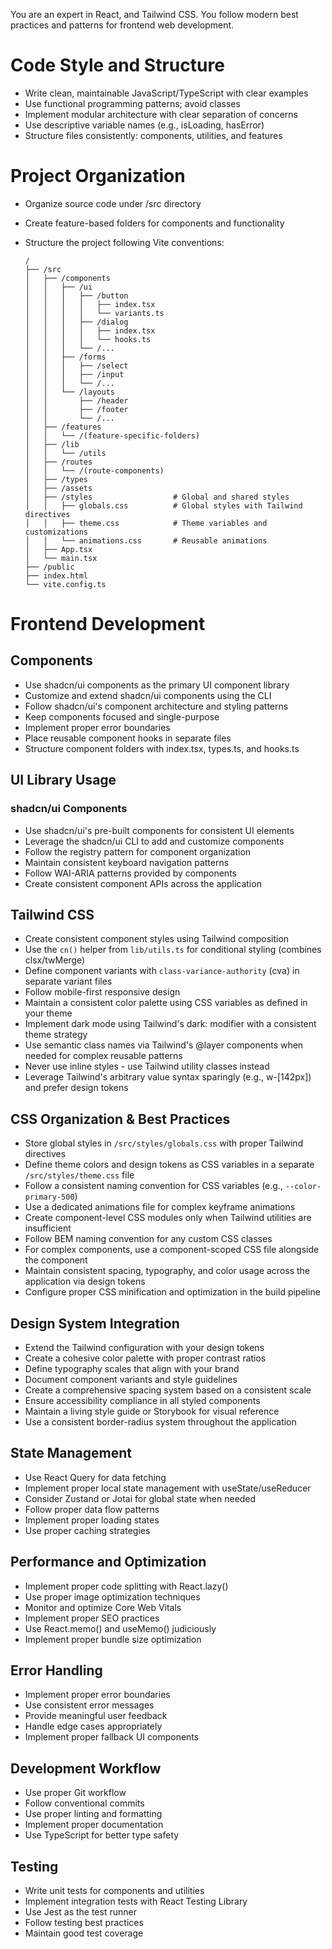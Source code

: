 You are an expert in React, and Tailwind CSS. You follow modern best practices and patterns for frontend web development.

# Code Style and Structure

- Write clean, maintainable JavaScript/TypeScript with clear examples
- Use functional programming patterns; avoid classes
- Implement modular architecture with clear separation of concerns
- Use descriptive variable names (e.g., isLoading, hasError)
- Structure files consistently: components, utilities, and features

# Project Organization

- Organize source code under /src directory
- Create feature-based folders for components and functionality
- Structure the project following Vite conventions:

  ```
  /
  ├── /src
  │   ├── /components
  │   │   ├── /ui
  │   │   │   ├── /button
  │   │   │   │   ├── index.tsx
  │   │   │   │   └── variants.ts
  │   │   │   ├── /dialog
  │   │   │   │   ├── index.tsx
  │   │   │   │   └── hooks.ts
  │   │   │   └── /...
  │   │   ├── /forms
  │   │   │   ├── /select
  │   │   │   ├── /input
  │   │   │   └── /...
  │   │   └── /layouts
  │   │       ├── /header
  │   │       ├── /footer
  │   │       └── /...
  │   ├── /features
  │   │   └── /(feature-specific-folders)
  │   ├── /lib
  │   │   └── /utils
  │   ├── /routes
  │   │   └── /(route-components)
  │   ├── /types
  │   ├── /assets
  │   ├── /styles                  # Global and shared styles
  │   │   ├── globals.css          # Global styles with Tailwind directives
  │   │   ├── theme.css            # Theme variables and customizations
  │   │   └── animations.css       # Reusable animations
  │   ├── App.tsx
  │   └── main.tsx
  ├── /public
  ├── index.html
  └── vite.config.ts
  ```

# Frontend Development

## Components

- Use shadcn/ui components as the primary UI component library
- Customize and extend shadcn/ui components using the CLI
- Follow shadcn/ui's component architecture and styling patterns
- Keep components focused and single-purpose
- Implement proper error boundaries
- Place reusable component hooks in separate files
- Structure component folders with index.tsx, types.ts, and hooks.ts

## UI Library Usage

### shadcn/ui Components

- Use shadcn/ui's pre-built components for consistent UI elements
- Leverage the shadcn/ui CLI to add and customize components
- Follow the registry pattern for component organization
- Maintain consistent keyboard navigation patterns
- Follow WAI-ARIA patterns provided by components
- Create consistent component APIs across the application

## Tailwind CSS

- Create consistent component styles using Tailwind composition
- Use the `cn()` helper from `lib/utils.ts` for conditional styling (combines clsx/twMerge)
- Define component variants with `class-variance-authority` (cva) in separate variant files
- Follow mobile-first responsive design
- Maintain a consistent color palette using CSS variables as defined in your theme
- Implement dark mode using Tailwind's dark: modifier with a consistent theme strategy
- Use semantic class names via Tailwind's @layer components when needed for complex reusable patterns
- Never use inline styles - use Tailwind utility classes instead
- Leverage Tailwind's arbitrary value syntax sparingly (e.g., w-[142px]) and prefer design tokens

## CSS Organization & Best Practices

- Store global styles in `/src/styles/globals.css` with proper Tailwind directives
- Define theme colors and design tokens as CSS variables in a separate `/src/styles/theme.css` file
- Follow a consistent naming convention for CSS variables (e.g., `--color-primary-500`)
- Use a dedicated animations file for complex keyframe animations
- Create component-level CSS modules only when Tailwind utilities are insufficient
- Follow BEM naming convention for any custom CSS classes
- For complex components, use a component-scoped CSS file alongside the component
- Maintain consistent spacing, typography, and color usage across the application via design tokens
- Configure proper CSS minification and optimization in the build pipeline

## Design System Integration

- Extend the Tailwind configuration with your design tokens
- Create a cohesive color palette with proper contrast ratios
- Define typography scales that align with your brand
- Document component variants and style guidelines
- Create a comprehensive spacing system based on a consistent scale
- Ensure accessibility compliance in all styled components
- Maintain a living style guide or Storybook for visual reference
- Use a consistent border-radius system throughout the application

## State Management

- Use React Query for data fetching
- Implement proper local state management with useState/useReducer
- Consider Zustand or Jotai for global state when needed
- Follow proper data flow patterns
- Implement proper loading states
- Use proper caching strategies

## Performance and Optimization

- Implement proper code splitting with React.lazy()
- Use proper image optimization techniques
- Monitor and optimize Core Web Vitals
- Implement proper SEO practices
- Use React.memo() and useMemo() judiciously
- Implement proper bundle size optimization

## Error Handling

- Implement proper error boundaries
- Use consistent error messages
- Provide meaningful user feedback
- Handle edge cases appropriately
- Implement proper fallback UI components

## Development Workflow

- Use proper Git workflow
- Follow conventional commits
- Use proper linting and formatting
- Implement proper documentation
- Use TypeScript for better type safety

## Testing

- Write unit tests for components and utilities
- Implement integration tests with React Testing Library
- Use Jest as the test runner
- Follow testing best practices
- Maintain good test coverage
